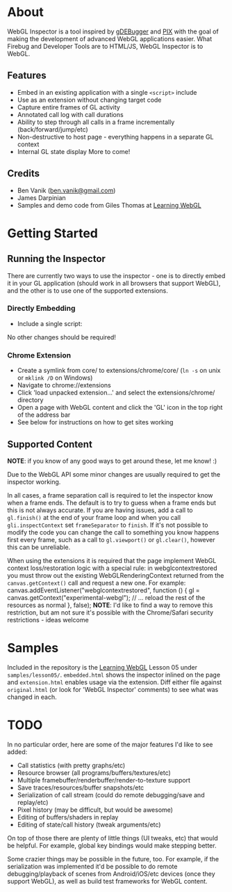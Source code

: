 About
====================
WebGL Inspector is a tool inspired by [gDEBugger](http://www.gremedy.com/) and [PIX](http://msdn.microsoft.com/en-us/library/ee417062.aspx)
with the goal of making the development of advanced WebGL applications easier. What Firebug and Developer Tools are to HTML/JS, WebGL Inspector
is to WebGL.

Features
---------------------
* Embed in an existing application with a single `<script>` include
* Use as an extension without changing target code
* Capture entire frames of GL activity
* Annotated call log with call durations
* Ability to step through all calls in a frame incrementally (back/forward/jump/etc)
* Non-destructive to host page - everything happens in a separate GL context
* Internal GL state display
More to come!

Credits
---------------------
* Ben Vanik (ben.vanik@gmail.com)
* James Darpinian
* Samples and demo code from Giles Thomas at [Learning WebGL](http://learningwebl.com)

Getting Started
====================

Running the Inspector
---------------------
There are currently two ways to use the inspector - one is to directly embed it in your GL application (should work in all browsers that
support WebGL), and the other is to use one of the supported extensions.

### Directly Embedding
* Include a single script:
    <script type="text/javascript" src="core/embed.js"></script>
No other changes should be required!

### Chrome Extension
* Create a symlink from core/ to extensions/chrome/core/ (`ln -s` on unix or `mklink /D` on Windows)
* Navigate to chrome://extensions
* Click 'load unpacked extension...' and select the extensions/chrome/ directory
* Open a page with WebGL content and click the 'GL' icon in the top right of the address bar
* See below for instructions on how to get sites working

Supported Content
---------------------
**NOTE**: if you know of any good ways to get around these, let me know! :)

Due to the WebGL API some minor changes are usually required to get the inspector working.

In all cases, a frame separation call is required to let the inspector know when a frame ends. The default is to try to guess when a frame ends but
this is not always accurate. If you are having issues, add a call to `gl.finish()` at the end of your frame loop and when you call `gli.inspectContext`
set `frameSeparator` to `finish`. If it's not possible to modify the code you can change the call to something you know happens first every frame,
such as a call to `gl.viewport()` or `gl.clear()`, however this can be unreliable.

When using the extensions it is required that the page implement WebGL context loss/restoration logic with a special rule: in webglcontextrestored
you must throw out the existing WebGLRenderingContext returned from the `canvas.getContext()` call and request a new one. 
For example:
    canvas.addEventListener("webglcontextrestored", function () {
        gl = canvas.getContext("experimental-webgl");
        // ... reload the rest of the resources as normal
    }, false);
**NOTE**: I'd like to find a way to remove this restriction, but am not sure it's possible with the Chrome/Safari security restrictions - ideas welcome

Samples
====================

Included in the repository is the [Learning WebGL](http://learningwebl.com) Lesson 05 under `samples/lesson05/`. `embedded.html` shows the inspector
inlined on the page and `extension.html` enables usage via the extension. Diff either file against `original.html` (or look for 'WebGL Inspector'
comments) to see what was changed in each.


TODO
====================
In no particular order, here are some of the major features I'd like to see added:
* Call statistics (with pretty graphs/etc)
* Resource browser (all programs/buffers/textures/etc)
* Multiple framebuffer/renderbuffer/render-to-texture support
* Save traces/resources/buffer snapshots/etc
* Serialization of call stream (could do remote debugging/save and replay/etc)
* Pixel history (may be difficult, but would be awesome)
* Editing of buffers/shaders in replay
* Editing of state/call history (tweak arguments/etc)

On top of those there are plenty of little things (UI tweaks, etc) that would be helpful. For example, global key bindings would make stepping better.

Some crazier things may be possible in the future, too. For example, if the serialization was implemented it'd be possible to do remote debugging/playback
of scenes from Android/iOS/etc devices (once they support WebGL), as well as build test frameworks for WebGL content.
